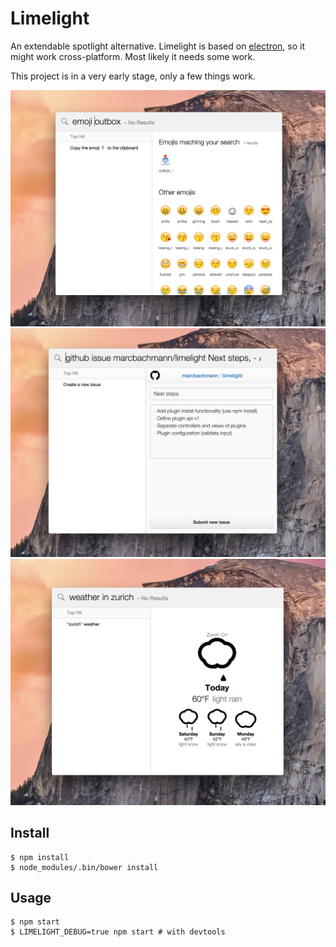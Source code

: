 # Limelight

An extendable spotlight alternative.
Limelight is based on [electron](https://github.com/atom/electron), so it might work cross-platform. Most likely it needs some work.

This project is in a very early stage, only a few things work.

![image](docs/emoji.png)
![image](docs/github-issue.png)
![image](docs/weather.png)

## Install

```
$ npm install
$ node_modules/.bin/bower install
```

## Usage

```
$ npm start
$ LIMELIGHT_DEBUG=true npm start # with devtools
```
